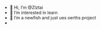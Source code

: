 - 👋 Hi, I’m @Zlztai
- 👀 I’m interested in learn
- 🌱 I’m a newfish and just ues oerths project
- 

<!---
Zlztai/Zlztai is a ✨ special ✨ repository because its `README.md` (this file) appears on your GitHub profile.
You can click the Preview link to take a look at your changes.
--->

